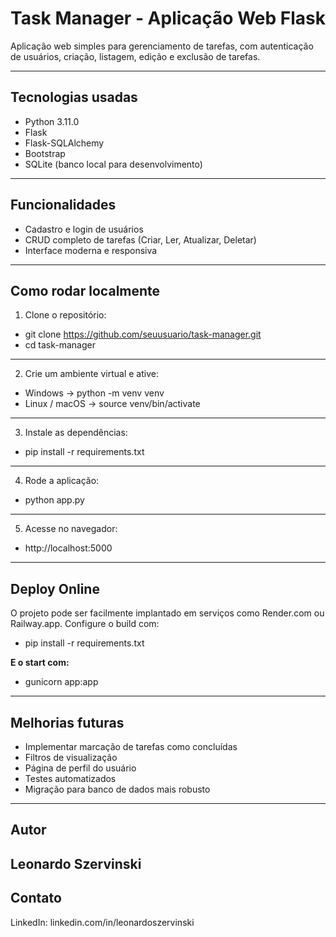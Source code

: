 # Task Manager - Aplicação Web Flask
Aplicação web simples para gerenciamento de tarefas, com autenticação de usuários, criação, listagem, edição e exclusão de tarefas.

---
## Tecnologias usadas
- Python 3.11.0
- Flask
- Flask-SQLAlchemy
- Bootstrap 
- SQLite (banco local para desenvolvimento)
---
## Funcionalidades
- Cadastro e login de usuários
- CRUD completo de tarefas (Criar, Ler, Atualizar, Deletar)
- Interface moderna e responsiva
---
## Como rodar localmente
1. Clone o repositório:
- git clone https://github.com/seuusuario/task-manager.git
- cd task-manager
---
2. Crie um ambiente virtual e ative:
- Windows -> python -m venv venv
- Linux / macOS -> source venv/bin/activate
---

3. Instale as dependências:
- pip install -r requirements.txt
---
4. Rode a aplicação:
- python app.py
---
5. Acesse no navegador:
- http://localhost:5000
---
## Deploy Online
O projeto pode ser facilmente implantado em serviços como Render.com ou Railway.app. Configure o build com:
- pip install -r requirements.txt

**E o start com:**
- gunicorn app:app
---
## Melhorias futuras
- Implementar marcação de tarefas como concluídas
- Filtros de visualização
- Página de perfil do usuário
- Testes automatizados
- Migração para banco de dados mais robusto
---
## Autor
Leonardo Szervinski
---
## Contato
LinkedIn: linkedin.com/in/leonardoszervinski